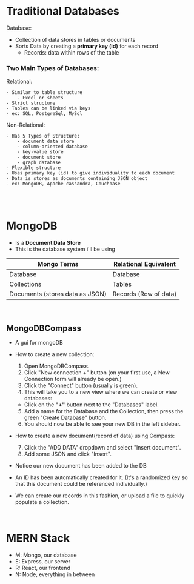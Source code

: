 # Traditional Databases

Database:
- Collection of data stores in tables or documents 
- Sorts Data by creating a **primary key (id)** for each record 
    - Records: data within rows of the table

### Two Main Types of Databases:
Relational:

    - Similar to table structure 
        - Excel or sheets
    - Strict structure
    - Tables can be linked via keys
    - ex: SQL, PostgreSql, MySql

Non-Relational:

    - Has 5 Types of Structure: 
        - document data store
        - column-oriented database
        - key-value store
        - document store
        - graph database
    - Flexible structure 
    - Uses primary key (id) to give individuality to each document 
    - Data is stores as documents containing JSON object
    - ex: MongoDB, Apache cassandra, Couchbase

<br><br>

# MongoDB
- Is a **Document Data Store**
- This is the database system i'll be using

| Mongo Terms                     | Relational Equivalent |
| ------------------------------- | --------------------- |
| Database                        | Database              |
| Collections                     | Tables                |
| Documents (stores data as JSON) | Records (Row of data) |

<br>

## MongoDBCompass
- A gui for mongoDB
- How to create a new collection:

  1. Open MongoDBCompass.
  2. Click "New connection +" button (on your first use, a New Connection form will already be open.)
  3. Click the "Connect" button (usually is green).
  4. This will take you to a new view where we can create or view databases:

  - Click on the **"+"** button next to the "Databases" label.

  5. Add a name for the Database and the Collection, then press the green "Create Database" button.
  6. You should now be able to see your new DB in the left sidebar.

- How to create a new document(record of data) using Compass:

  7.  Click the "ADD DATA" dropdown and select "Insert document".
  8.  Add some JSON and click "Insert".

- Notice our new document has been added to the DB
- An ID has been automatically created for it. (It's a randomized key so that this document could be referenced individually.)
- We can create our records in this fashion, or upload a file to quickly populate a collection.

<br>

# MERN Stack

- M: Mongo, our database
- E: Express, our server
- R: React, our frontend
- N: Node, everything in between